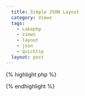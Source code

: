 ```yaml
---
  title: Simple JSON Layout
  category: Views
  tags:
    - cakephp
    - views
    - layout
    - json
    - quicktip
  layout: post
---
```


{% highlight php %}
<?php
header('Pragma: no-cache');
header('Cache-Control: no-store, no-cache, max-age=0, must-revalidate');
header('Content-Type: text/x-json');
echo $content_for_layout;
?>
{% endhighlight %}